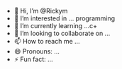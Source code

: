 - 👋 Hi, I’m @Rickym
- 👀 I’m interested in ... programming 
- 🌱 I’m currently learning ...c+
- 💞️ I’m looking to collaborate on ...
- 📫 How to reach me ...
- 😄 Pronouns: ...
- ⚡ Fun fact: ...

<!---
Ricky25m/Ricky25m is a ✨ special ✨ repository because its `README.md` (this file) appears on your GitHub profile.
You can click the Preview link to take a look at your changes.
--->

